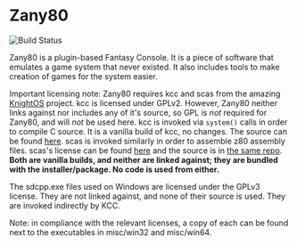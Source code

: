 # Zany80

![Build Status](https://travis-ci.org/Zany80/Zany80.svg?branch=master "Build status from Travis CI")

Zany80 is a plugin-based Fantasy Console. It is a piece of software that emulates a game system that never existed. It also includes tools to make creation of games for the system easier.

Important licensing note: Zany80 requires kcc and scas from the amazing
[KnightOS](https://github.com/KnightOS) project. kcc is licensed under GPLv2.
However, Zany80 neither links against nor includes any of it's source, so GPL is
*not* required for Zany80, and will *not* be used here. kcc is invoked via
`system()` calls in order to compile C source. It is a vanilla build of kcc, no
changes. The source can be found [here](https://github.com/knightos/kcc). scas
is invoked similarly in order to assemble z80 assembly files. scas's license can
be found [here](https://github.com/KnightOS/scas/blob/master/LICENSE) and the
source is in [the same repo](https://github.com/KnightOS/scas). **Both are
vanilla builds, and neither are linked against; they are bundled with the
installer/package. No code is used from either.**

The sdcpp.exe files used on Windows are licensed under the GPLv3 license. They
are not linked against, and none of their source is used. They are invoked
indirectly by KCC.

Note: in compliance with the relevant licenses, a copy of each can be found next
to the executables in misc/win32 and misc/win64.
